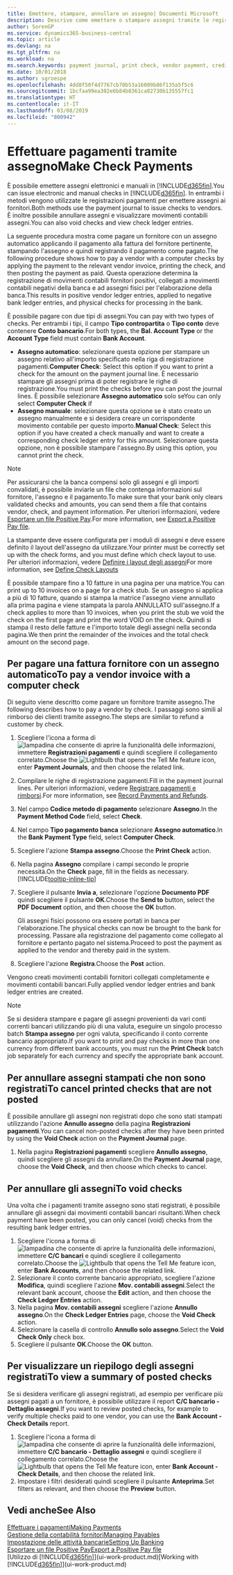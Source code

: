 ```yaml
---
title: Emettere, stampare, annullare un assegno| Documenti Microsoft
description: Descrive come emettere o stampare assegni tramite le registrazioni dei pagamenti e annullare movimenti contabili degli assegni in Business Central.
author: SorenGP
ms.service: dynamics365-business-central
ms.topic: article
ms.devlang: na
ms.tgt_pltfrm: na
ms.workload: na
ms.search.keywords: payment journal, print check, vendor payment, creditor, debt, balance due, AP
ms.date: 10/01/2018
ms.author: sgroespe
ms.openlocfilehash: 4dd8f50f4d7767cb70b53a16009b86f135a5f5c6
ms.sourcegitcommit: 1bcfaa99ea302e6b84b8361ca02730b135557fc1
ms.translationtype: HT
ms.contentlocale: it-IT
ms.lasthandoff: 03/08/2019
ms.locfileid: "800942"
---
```

# <a name="make-check-payments"></a><span data-ttu-id="e44d6-103">Effettuare pagamenti tramite assegno</span><span class="sxs-lookup"><span data-stu-id="e44d6-103">Make Check Payments</span></span>
<span data-ttu-id="e44d6-104">È possibile emettere assegni elettronici e manuali in [!INCLUDE[d365fin](includes/d365fin_md.md)].</span><span class="sxs-lookup"><span data-stu-id="e44d6-104">You can issue electronic and manual checks in [!INCLUDE[d365fin](includes/d365fin_md.md)].</span></span> <span data-ttu-id="e44d6-105">In entrambi i metodi vengono utilizzate le registrazioni pagamenti per emettere assegni ai fornitori.</span><span class="sxs-lookup"><span data-stu-id="e44d6-105">Both methods use the payment journal to issue checks to vendors.</span></span> <span data-ttu-id="e44d6-106">È inoltre possibile annullare assegni e visualizzare movimenti contabili assegni.</span><span class="sxs-lookup"><span data-stu-id="e44d6-106">You can also void checks and view check ledger entries.</span></span>

<span data-ttu-id="e44d6-107">La seguente procedura mostra come pagare un fornitore con un assegno automatico applicando il pagamento alla fattura del fornitore pertinente, stampando l'assegno e quindi registrando il pagamento come pagato.</span><span class="sxs-lookup"><span data-stu-id="e44d6-107">The following procedure shows how to pay a vendor with a computer checks by applying the payment to the relevant vendor invoice, printing the check, and then posting the payment as paid.</span></span> <span data-ttu-id="e44d6-108">Questa operazione determina la registrazione di movimenti contabili fornitori positivi, collegati a movimenti contabili negativi della banca e ad assegni fisici per l'elaborazione della banca.</span><span class="sxs-lookup"><span data-stu-id="e44d6-108">This results in positive vendor ledger entries, applied to negative bank ledger entries, and physical checks for processing in the bank.</span></span>

<span data-ttu-id="e44d6-109">È possibile pagare con due tipi di assegni.</span><span class="sxs-lookup"><span data-stu-id="e44d6-109">You can pay with two types of checks.</span></span> <span data-ttu-id="e44d6-110">Per entrambi i tipi, il campo **Tipo contropartita** o **Tipo conto** deve contenere **Conto bancario**.</span><span class="sxs-lookup"><span data-stu-id="e44d6-110">For both types, the **Bal. Account Type** or the **Account Type** field must contain **Bank Account**.</span></span>

- <span data-ttu-id="e44d6-111">**Assegno automatico**: selezionare questa opzione per stampare un assegno relativo all'importo specificato nella riga di registrazione pagamenti.</span><span class="sxs-lookup"><span data-stu-id="e44d6-111">**Computer Check**: Select this option if you want to print a check for the amount on the payment journal line.</span></span> <span data-ttu-id="e44d6-112">È necessario stampare gli assegni prima di poter registrare le righe di registrazione.</span><span class="sxs-lookup"><span data-stu-id="e44d6-112">You must print the checks before you can post the journal lines.</span></span> <span data-ttu-id="e44d6-113">È possibile selezionare **Assegno automatico** solo se</span><span class="sxs-lookup"><span data-stu-id="e44d6-113">You can only select **Computer Check** if</span></span>
- <span data-ttu-id="e44d6-114">**Assegno manuale**: selezionare questa opzione se è stato creato un assegno manualmente e si desidera creare un corrispondente movimento contabile per questo importo.</span><span class="sxs-lookup"><span data-stu-id="e44d6-114">**Manual Check**: Select this option if you have created a check manually and want to create a corresponding check ledger entry for this amount.</span></span> <span data-ttu-id="e44d6-115">Selezionare questa opzione, non è possibile stampare l'assegno.</span><span class="sxs-lookup"><span data-stu-id="e44d6-115">By using this option, you cannot print the check.</span></span>

> [!NOTE]  
> <span data-ttu-id="e44d6-116">Per assicurarsi che la banca compensi solo gli assegni e gli importi convalidati, è possibile inviarle un file che contenga informazioni sul fornitore, l'assegno e il pagamento.</span><span class="sxs-lookup"><span data-stu-id="e44d6-116">To make sure that your bank only clears validated checks and amounts, you can send them a file that contains vendor, check, and payment information.</span></span> <span data-ttu-id="e44d6-117">Per ulteriori informazioni, vedere [Esportare un file Positive Pay](finance-how-positive-pay.md).</span><span class="sxs-lookup"><span data-stu-id="e44d6-117">For more information, see [Export a Positive Pay file](finance-how-positive-pay.md).</span></span>

<span data-ttu-id="e44d6-118">La stampante deve essere configurata per i moduli di assegni e deve essere definito il layout dell'assegno da utilizzare.</span><span class="sxs-lookup"><span data-stu-id="e44d6-118">Your printer must be correctly set up with the check forms, and you must define which check layout to use.</span></span> <span data-ttu-id="e44d6-119">Per ulteriori informazioni, vedere [Definire i layout degli assegni](finance-how-define-check-layouts.md)</span><span class="sxs-lookup"><span data-stu-id="e44d6-119">For more information, see [Define Check Layouts](finance-how-define-check-layouts.md)</span></span>

<span data-ttu-id="e44d6-120">È possibile stampare fino a 10 fatture in una pagina per una matrice.</span><span class="sxs-lookup"><span data-stu-id="e44d6-120">You can print up to 10 invoices on a page for a check stub.</span></span> <span data-ttu-id="e44d6-121">Se un assegno si applica a più di 10 fatture, quando si stampa la matrice l'assegno viene annullato alla prima pagina e viene stampata la parola ANNULLATO sull'assegno.</span><span class="sxs-lookup"><span data-stu-id="e44d6-121">If a check applies to more than 10 invoices, when you print the stub we void the check on the first page and print the word VOID on the check.</span></span> <span data-ttu-id="e44d6-122">Quindi si stampa il resto delle fatture e l'importo totale degli assegni nella seconda pagina.</span><span class="sxs-lookup"><span data-stu-id="e44d6-122">We then print the remainder of the invoices and the total check amount on the second page.</span></span> 

## <a name="to-pay-a-vendor-invoice-with-a-computer-check"></a><span data-ttu-id="e44d6-123">Per pagare una fattura fornitore con un assegno automatico</span><span class="sxs-lookup"><span data-stu-id="e44d6-123">To pay a vendor invoice with a computer check</span></span>
<span data-ttu-id="e44d6-124">Di seguito viene descritto come pagare un fornitore tramite assegno.</span><span class="sxs-lookup"><span data-stu-id="e44d6-124">The following describes how to pay a vendor by check.</span></span> <span data-ttu-id="e44d6-125">I passaggi sono simili al rimborso dei clienti tramite assegno.</span><span class="sxs-lookup"><span data-stu-id="e44d6-125">The steps are similar to refund a customer by check.</span></span>

1. <span data-ttu-id="e44d6-126">Scegliere l'icona a forma di ![lampadina che consente di aprire la funzionalità delle informazioni](media/ui-search/search_small.png "Informazioni sull'operazione che si desidera eseguire"), immettere **Registrazioni pagamenti** e quindi scegliere il collegamento correlato.</span><span class="sxs-lookup"><span data-stu-id="e44d6-126">Choose the ![Lightbulb that opens the Tell Me feature](media/ui-search/search_small.png "Tell me what you want to do") icon, enter **Payment Journals**, and then choose the related link.</span></span>
2. <span data-ttu-id="e44d6-127">Compilare le righe di registrazione pagamenti.</span><span class="sxs-lookup"><span data-stu-id="e44d6-127">Fill in the payment journal lines.</span></span> <span data-ttu-id="e44d6-128">Per ulteriori informazioni, vedere [Registrare pagamenti e rimborsi](payables-how-post-payments-refunds.md).</span><span class="sxs-lookup"><span data-stu-id="e44d6-128">For more information, see [Record Payments and Refunds](payables-how-post-payments-refunds.md).</span></span>
3. <span data-ttu-id="e44d6-129">Nel campo **Codice metodo di pagamento** selezionare **Assegno**.</span><span class="sxs-lookup"><span data-stu-id="e44d6-129">In the **Payment Method Code** field, select **Check**.</span></span>
4. <span data-ttu-id="e44d6-130">Nel campo **Tipo pagamento banca** selezionare **Assegno automatico**.</span><span class="sxs-lookup"><span data-stu-id="e44d6-130">In the **Bank Payment Type** field, select **Computer Check**.</span></span>
5. <span data-ttu-id="e44d6-131">Scegliere l'azione **Stampa assegno**.</span><span class="sxs-lookup"><span data-stu-id="e44d6-131">Choose the **Print Check** action.</span></span>
6. <span data-ttu-id="e44d6-132">Nella pagina **Assegno** compilare i campi secondo le proprie necessità.</span><span class="sxs-lookup"><span data-stu-id="e44d6-132">On the **Check** page, fill in the fields as necessary.</span></span> [!INCLUDE[tooltip-inline-tip](includes/tooltip-inline-tip_md.md)]
7. <span data-ttu-id="e44d6-133">Scegliere il pulsante **Invia a**, selezionare l'opzione **Documento PDF** quindi scegliere il pulsante **OK**.</span><span class="sxs-lookup"><span data-stu-id="e44d6-133">Choose the **Send to** button, select the **PDF Document** option, and then choose the **OK** button.</span></span>

    <span data-ttu-id="e44d6-134">Gli assegni fisici possono ora essere portati in banca per l'elaborazione.</span><span class="sxs-lookup"><span data-stu-id="e44d6-134">The physical checks can now be brought to the bank for processing.</span></span> <span data-ttu-id="e44d6-135">Passare alla registrazione del pagamento come collegato al fornitore e pertanto pagato nel sistema.</span><span class="sxs-lookup"><span data-stu-id="e44d6-135">Proceed to post the payment as applied to the vendor and thereby paid in the system.</span></span>
8. <span data-ttu-id="e44d6-136">Scegliere l'azione **Registra**.</span><span class="sxs-lookup"><span data-stu-id="e44d6-136">Choose the **Post** action.</span></span>

<span data-ttu-id="e44d6-137">Vengono creati movimenti contabili fornitori collegati completamente e movimenti contabili bancari.</span><span class="sxs-lookup"><span data-stu-id="e44d6-137">Fully applied vendor ledger entries and bank ledger entries are created.</span></span>

> [!NOTE]  
> <span data-ttu-id="e44d6-138">Se si desidera stampare e pagare gli assegni provenienti da vari conti correnti bancari utilizzando più di una valuta, eseguire un singolo processo batch **Stampa assegno** per ogni valuta, specificando il conto corrente bancario appropriato.</span><span class="sxs-lookup"><span data-stu-id="e44d6-138">If you want to print and pay checks in more than one currency from different bank accounts, you must run the **Print Check** batch job separately for each currency and specify the appropriate bank account.</span></span>

## <a name="to-cancel-printed-checks-that-are-not-posted"></a><span data-ttu-id="e44d6-139">Per annullare assegni stampati che non sono registrati</span><span class="sxs-lookup"><span data-stu-id="e44d6-139">To cancel printed checks that are not posted</span></span>
<span data-ttu-id="e44d6-140">È possibile annullare gli assegni non registrati dopo che sono stati stampati utilizzando l'azione **Annullo assegno** della pagina **Registrazioni pagamenti**.</span><span class="sxs-lookup"><span data-stu-id="e44d6-140">You can cancel non-posted checks after they have been printed by using the **Void Check** action on the **Payment Journal** page.</span></span>

1. <span data-ttu-id="e44d6-141">Nella pagina **Registrazioni pagamenti** scegliere **Annullo assegno**, quindi scegliere gli assegni da annullare.</span><span class="sxs-lookup"><span data-stu-id="e44d6-141">On the **Payment Journal** page, choose the **Void Check**, and then choose which checks to cancel.</span></span>

## <a name="to-void-checks"></a><span data-ttu-id="e44d6-142">Per annullare gli assegni</span><span class="sxs-lookup"><span data-stu-id="e44d6-142">To void checks</span></span>
<span data-ttu-id="e44d6-143">Una volta che i pagamenti tramite assegno sono stati registrati, è possibile annullare gli assegni dai movimenti contabili bancari risultanti.</span><span class="sxs-lookup"><span data-stu-id="e44d6-143">When check payment have been posted, you can only cancel (void) checks from the resulting bank ledger entries.</span></span>

1. <span data-ttu-id="e44d6-144">Scegliere l'icona a forma di ![lampadina che consente di aprire la funzionalità delle informazioni](media/ui-search/search_small.png "Informazioni sull'operazione che si desidera eseguire"), immettere **C/C bancari** e quindi scegliere il collegamento correlato.</span><span class="sxs-lookup"><span data-stu-id="e44d6-144">Choose the ![Lightbulb that opens the Tell Me feature](media/ui-search/search_small.png "Tell me what you want to do") icon, enter **Bank Accounts**, and then choose the related link.</span></span>
2. <span data-ttu-id="e44d6-145">Selezionare il conto corrente bancario appropriato, scegliere l'azione **Modifica**, quindi scegliere l'azione **Mov. contabili assegni**.</span><span class="sxs-lookup"><span data-stu-id="e44d6-145">Select the relevant bank account, choose the **Edit** action, and then choose the **Check Ledger Entries** action.</span></span>
3. <span data-ttu-id="e44d6-146">Nella pagina **Mov. contabili assegni** scegliere l'azione **Annullo assegno**.</span><span class="sxs-lookup"><span data-stu-id="e44d6-146">On the **Check Ledger Entries** page, choose the **Void Check** action.</span></span>
4. <span data-ttu-id="e44d6-147">Selezionare la casella di controllo **Annullo solo assegno**.</span><span class="sxs-lookup"><span data-stu-id="e44d6-147">Select the **Void Check Only** check box.</span></span>
5. <span data-ttu-id="e44d6-148">Scegliere il pulsante **OK**.</span><span class="sxs-lookup"><span data-stu-id="e44d6-148">Choose the **OK** button.</span></span>

## <a name="to-view-a-summary-of-posted-checks"></a><span data-ttu-id="e44d6-149">Per visualizzare un riepilogo degli assegni registrati</span><span class="sxs-lookup"><span data-stu-id="e44d6-149">To view a summary of posted checks</span></span>
<span data-ttu-id="e44d6-150">Se si desidera verificare gli assegni registrati, ad esempio per verificare più assegni pagati a un fornitore, è possibile utilizzare il report **C/C bancario - Dettaglio assegni**.</span><span class="sxs-lookup"><span data-stu-id="e44d6-150">If you want to review posted checks, for example to verify multiple checks paid to one vendor, you can use the **Bank Account - Check Details** report.</span></span>
1. <span data-ttu-id="e44d6-151">Scegliere l'icona a forma di ![lampadina che consente di aprire la funzionalità delle informazioni](media/ui-search/search_small.png "Informazioni sull'operazione che si desidera eseguire"), immettere **C/C bancario - Dettaglio assegni** e quindi scegliere il collegamento correlato.</span><span class="sxs-lookup"><span data-stu-id="e44d6-151">Choose the ![Lightbulb that opens the Tell Me feature](media/ui-search/search_small.png "Tell me what you want to do") icon, enter **Bank Account - Check Details**, and then choose the related link.</span></span>
2. <span data-ttu-id="e44d6-152">Impostare i filtri desiderati quindi scegliere il pulsante **Anteprima**.</span><span class="sxs-lookup"><span data-stu-id="e44d6-152">Set filters as relevant, and then choose the **Preview** button.</span></span>

## <a name="see-also"></a><span data-ttu-id="e44d6-153">Vedi anche</span><span class="sxs-lookup"><span data-stu-id="e44d6-153">See Also</span></span>
[<span data-ttu-id="e44d6-154">Effettuare i pagamenti</span><span class="sxs-lookup"><span data-stu-id="e44d6-154">Making Payments</span></span>](payables-make-payments.md)  
[<span data-ttu-id="e44d6-155">Gestione della contabilità fornitori</span><span class="sxs-lookup"><span data-stu-id="e44d6-155">Managing Payables</span></span>](payables-manage-payables.md)  
[<span data-ttu-id="e44d6-156">Impostazione delle attività bancarie</span><span class="sxs-lookup"><span data-stu-id="e44d6-156">Setting Up Banking</span></span>](bank-setup-banking.md)  
[<span data-ttu-id="e44d6-157">Esportare un file Positive Pay</span><span class="sxs-lookup"><span data-stu-id="e44d6-157">Export a Positive Pay file</span></span>](finance-how-positive-pay.md)  
<span data-ttu-id="e44d6-158">[Utilizzo di [!INCLUDE[d365fin](includes/d365fin_md.md)]](ui-work-product.md)</span><span class="sxs-lookup"><span data-stu-id="e44d6-158">[Working with [!INCLUDE[d365fin](includes/d365fin_md.md)]](ui-work-product.md)</span></span>  
